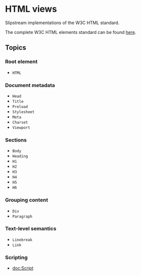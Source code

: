 # HTML views

Slipstream implementations of the W3C HTML standard.

The complete W3C HTML elements standard can be found [here](https://html.spec.whatwg.org/multipage/#toc-semantics).

## Topics

### Root element

- ``HTML``

### Document metadata

- ``Head``
- ``Title``
- ``Preload``
- ``Stylesheet``
- ``Meta``
- ``Charset``
- ``Viewport``

### Sections

- ``Body``
- ``Heading``
- ``H1``
- ``H2``
- ``H3``
- ``H4``
- ``H5``
- ``H6``

### Grouping content

- ``Div``
- ``Paragraph``

### Text-level semantics

- ``Linebreak``
- ``Link``

### Scripting

- <doc:Script>
